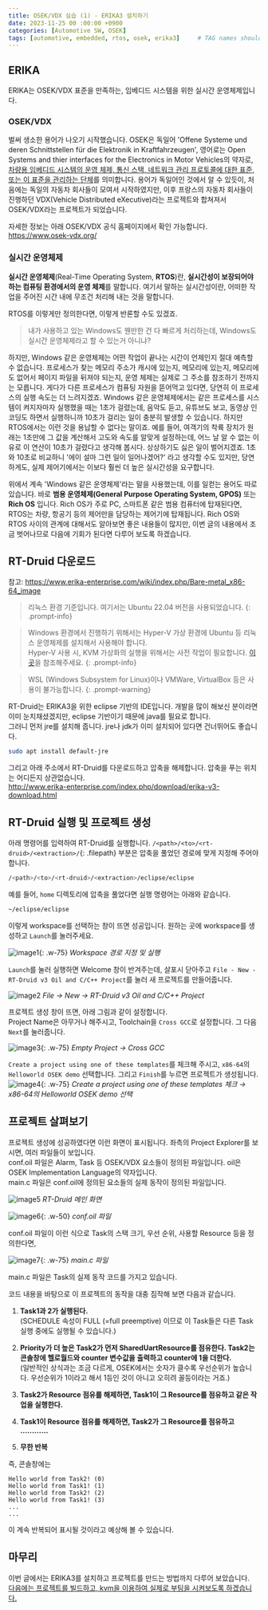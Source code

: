 ```yaml
---
title: OSEK/VDX 실습 (1) - ERIKA3 설치하기
date: 2023-11-25 00 :00:00 +0900
categories: [Automotive SW, OSEK]
tags: [automotive, embedded, rtos, osek, erika3]     # TAG names should always be lowercase
---
```


## ERIKA

ERIKA는 OSEK/VDX 표준을 만족하는, 임베디드 시스템을 위한 실시간 운영체제입니다.

### OSEK/VDX

벌써 생소한 용어가 나오기 시작했습니다.
OSEK은 독일어 'Offene Systeme und deren Schnittstellen für die Elektronik in Kraftfahrzeugen', 영어로는 Open Systems and thier interfaces for the Electronics in Motor Vehicles의 약자로, <u>차량용 임베디드 시스템의 운영 체제, 통신 스택, 네트워크 관리 프로토콜에 대한 표준, 또는 이 표준을 관리하는 단체</u>를 의미합니다.
용어가 독일어인 것에서 알 수 있듯이, 처음에는 독일의 자동차 회사들이 모여서 시작하였지만, 이후 프랑스의 자동차 회사들이 진행하던 VDX(Vehicle Distributed eXecutive)라는 프로젝트와 합쳐져서 OSEK/VDX라는 프로젝트가 되었습니다.

자세한 정보는 아래 OSEK/VDX 공식 홈페이지에서 확인 가능합니다.  
<https://www.osek-vdx.org/>

### 실시간 운영체제

**실시간 운영체제**(Real-Time Operating System, **RTOS**)란, **실시간성이 보장되어야 하는 컴퓨팅 환경에서의 운영 체제**를 말합니다. 여기서 말하는 실시간성이란, 어떠한 작업을 주어진 시간 내에 무조건 처리해 내는 것을 말합니다.

RTOS를 이렇게만 정의한다면, 이렇게 반론할 수도 있겠죠.  
> 내가 사용하고 있는 Windows도 웬만한 건 다 빠르게 처리하는데, Windows도 실시간 운영체제라고 할 수 있는거 아니냐?

하지만, Windows 같은 운영체제는 어떤 작업이 끝나는 시간이 언제인지 절대 예측할 수 없습니다. 프로세스가 찾는 메모리 주소가 캐시에 있는지, 메모리에 있는지, 메모리에도 없어서 페이지 파일을 뒤져야 되는지, 운영 체제는 실제로 그 주소를 참조하기 전까지는 모릅니다. 게다가 다른 프로세스가 컴퓨팅 자원을 뜯어먹고 있다면, 당연히 이 프로세스의 실행 속도는 더 느려지겠죠. Windows 같은 운영체제에서는 같은 프로세스를 시스템이 켜지자마자 실행했을 때는 1초가 걸렸는데, 음악도 듣고, 유튜브도 보고, 동영상 인코딩도 하면서 실행하니까 10초가 걸리는 일이 충분히 발생할 수 있습니다. 하지만 RTOS에서는 이런 것을 용납할 수 없다는 말이죠. 예를 들어, 여객기의 착륙 장치가 원래는 1초만에 그 값을 계산해서 고도와 속도를 알맞게 설정하는데, 어느 날 알 수 없는 이유로 이 연산이 10초가 걸렸다고 생각해 봅시다. 상상하기도 싫은 일이 벌어지겠죠. 1초와 10초로 비교하니 '에이 설마 그런 일이 일어나겠어?' 라고 생각할 수도 있지만, 당연하게도, 실제 제어기에서는 이보다 훨씬 더 높은 실시간성을 요구합니다.

위에서 계속 'Windows 같은 운영체제'라는 말을 사용했는데, 이를 일컫는 용어도 따로 있습니다. 바로 **범용 운영체제(General Purpose Operating System, GPOS)** 또는 **Rich OS** 입니다. Rich OS가 주로 PC, 스마트폰 같은 범용 컴퓨터에 탑재된다면, RTOS는 차량, 항공기 등의 제어만을 담당하는 제어기에 탑재됩니다. Rich OS와 RTOS 사이의 관계에 대해서도 알아보면 좋은 내용들이 많지만, 이번 글의 내용에서 조금 벗어나므로 다음에 기회가 된다면 다루어 보도록 하겠습니다.

## RT-Druid 다운로드

참고: <https://www.erika-enterprise.com/wiki/index.php/Bare-metal_x86-64_image>

> 리눅스 환경 기준입니다. 여기서는 Ubuntu 22.04 버전을 사용되었습니다.
{: .prompt-info}

> Windows 환경에서 진행하기 위해서는 Hyper-V 가상 환경에 Ubuntu 등 리눅스 운영체제를 설치해서 사용해야 합니다.  
> Hyper-V 사용 시, KVM 가상화의 실행을 위해서는 사전 작업이 필요합니다. [이곳](https://superuser.com/questions/1330271/configuring-kvm-inside-ubuntu-hyper-v-client)을 참조해주세요.
{: .prompt-info}

> WSL (Windows Subsystem for Linux)이나 VMWare, VirtualBox 등은 사용이 불가능합니다.
{: .prompt-warning}

RT-Druid는 ERIKA3을 위한 eclipse 기반의 IDE입니다. 개발을 많이 해보신 분이라면 이미 눈치채셨겠지만, eclipse 기반이기 때문에 java를 필요로 합니다.  
그러니 먼저 jre를 설치해 줍니다. jre나 jdk가 이미 설치되어 있다면 건너뛰어도 좋습니다.
```bash
sudo apt install default-jre
```
그리고 아래 주소에서 RT-Druid를 다운로드하고 압축을 해제합니다. 압축을 푸는 위치는 어디든지 상관없습니다.  
<http://www.erika-enterprise.com/index.php/download/erika-v3-download.html>

## RT-Druid 실행 및 프로젝트 생성

아래 명령어를 입력하여 RT-Druid를 실행합니다. `/<path>/<to>/<rt-druid>/<extraction>/`{: .filepath} 부분은 압축을 풀었던 경로에 맞게 지정해 주어야 합니다.
```bash
/<path>/<to>/<rt-druid>/<extraction>/eclipse/eclipse
```
예를 들어, `home` 디렉토리에 압축을 풀었다면 실행 명령어는 아래와 같습니다.
```bash
~/eclipse/eclipse
```

이렇게 workspace를 선택하는 창이 뜨면 성공입니다. 원하는 곳에 workspace를 생성하고 `Launch`를 눌러주세요.

![image1](/assets/img/2023-11-25-osek-vdx-1-installing-erika3/1.png){: .w-75}
_Workspace 경로 지정 및 실행_

`Launch`를 눌러 실행하면 Welcome 창이 반겨주는데, 살포시 닫아주고
`File - New - RT-Druid v3 Oil and C/C++ Project`를 눌러 새 프로젝트를 만들어줍니다.

![image2](/assets/img/2023-11-25-osek-vdx-1-installing-erika3/2.png)
_File → New → RT-Druid v3 Oil and C/C++ Project_

프로젝트 생성 창이 뜨면, 아래 그림과 같이 설정합니다.  
Project Name은 아무거나 해주시고, Toolchain을 `Cross GCC`로 설정합니다.
그 다음 `Next`를 눌러줍니다.

![image3](/assets/img/2023-11-25-osek-vdx-1-installing-erika3/3.png){: .w-75}
_Empty Project → Cross GCC_

`Create a project using one of these templates`를 체크해 주시고, `x86-64`의 `Helloworld OSEK demo` 선택합니다. 그리고 `Finish`를 누르면 프로젝트가 생성됩니다.
![image4](/assets/img/2023-11-25-osek-vdx-1-installing-erika3/4.png){: .w-75}
_Create a project using one of these templates 체크 → x86-64의 Helloworld OSEK demo 선택_

## 프로젝트 살펴보기
프로젝트 생성에 성공하였다면 이런 화면이 표시됩니다. 좌측의 Project Explorer를 보시면, 여러 파일들이 보입니다.  
conf.oil 파일은 Alarm, Task 등 OSEK/VDX 요소들이 정의된 파일입니다. oil은 OSEK Implementation Language의 약자입니다.  
main.c 파일은 conf.oil에 정의된 요소들의 실제 동작이 정의된 파일입니다. 

![image5](/assets/img/2023-11-25-osek-vdx-1-installing-erika3/5.png)
_RT-Druid 메인 화면_

![image6](/assets/img/2023-11-25-osek-vdx-1-installing-erika3/6.png){: .w-50}
_conf.oil 파일_

conf.oil 파일이 이런 식으로 Task의 스택 크기, 우선 순위, 사용할 Resource 등을 정의한다면,

![image7](/assets/img/2023-11-25-osek-vdx-1-installing-erika3/7.png){: .w-75}
_main.c 파일_

main.c 파일은 Task의 실제 동작 코드를 가지고 있습니다.

코드 내용을 바탕으로 이 프로젝트의 동작을 대충 짐작해 보면 다음과 같습니다.

1. **Task1과 2가 실행된다.**  
(SCHEDULE 속성이 FULL (=full preemptive) 이므로 이 Task들은 다른 Task 실행 중에도 실행될 수 있습니다.)

2. **Priority가 더 높은 Task2가 먼저 SharedUartResource를 점유한다. Task2는 콘솔창에 헬로월드와 counter 변수값을 출력하고 counter에 1을 더한다.**  
(일반적인 상식과는 조금 다르게, OSEK에서는 숫자가 클수록 우선순위가 높습니다. 우선순위가 1이라고 해서 1등인 것이 아니고 오히려 꼴등이라는 거죠.)

3. **Task2가 Resource 점유를 해제하면, Task1이 그 Resource를 점유하고 같은 작업을 실행한다.**

4. **Task1이 Resource 점유를 해제하면, Task2가 그 Resource를 점유하고 ............**

5. **무한 반복**

즉, 콘솔창에는
```
Hello world from Task2! (0)
Hello world from Task1! (1)
Hello world from Task2! (2)
Hello world from Task1! (3)
...
...
```
이 계속 반복되어 표시될 것이라고 예상해 볼 수 있습니다.

## 마무리
이번 글에서는 ERIKA3를 설치하고 프로젝트를 만드는 방법까지 다루어 보았습니다.  
[다음에는 프로젝트를 빌드하고, kvm을 이용하여 실제로 부팅을 시켜보도록 하겠습니다.](/posts/osek-vdx-2-build-create-image-run)